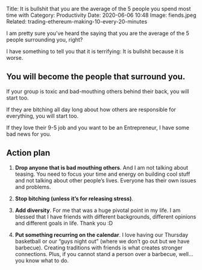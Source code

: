 Title: It is bullshit that you are the average of the 5 people you spend most time with
Category: Productivity
Date: 2020-06-06 10:48
Image: fiends.jpeg
Related: trading-ethereum-making-10-every-20-minutes

I am pretty sure you’ve heard the saying that you are the average of the 5 people surrounding you, right?

I have something to tell you that it is terrifying: It is bullshit because it is worse.

## You will become the people that surround you.

If your group is toxic and bad-mouthing others behind their back, you will start too.

If they are bitching all day long about how others are responsible for everything, you will start too.

If they love their 9-5 job and you want to be an Entrepreneur, I have some bad news for you.

## Action plan

1. **Drop anyone that is bad mouthing others**. And I am not talking about teasing. You need to focus your time and energy on building cool stuff and not talking about other people’s lives. Everyone has their own issues and problems.

2. **Stop bitching (unless it’s for releasing stress)**.

3. **Add diversity**. For me that was a huge pivotal point in my life. I am blessed that I have friends with different backgrounds, different opinions and different goals in life. Thank you :D

4. **Put something recurring on the calendar**. I love having our Thursday basketball or our “guys night out” (where we don’t go out but we have barbecue). Creating traditions with friends is what creates stronger connections. Plus, if you cannot stand a person over a barbecue, well… you know what to do.

